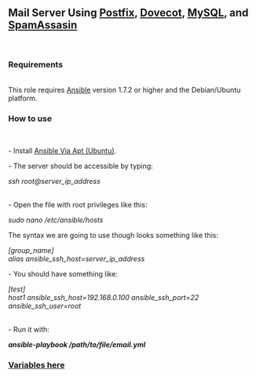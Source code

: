 <h2>Mail Server Using <a href="http://www.postfix.org/">Postfix</a>, <a href="http://www.dovecot.org/">Dovecot</a>, <a href="http://www.mysql.com/">MySQL</a>, and <a href="http://spamassassin.apache.org/">SpamAssasin</a></h2><br>

<h3>Requirements</h3><br>
This role requires <a href="http://www.ansibleworks.com/">Ansible</a> version 1.7.2 or higher and the Debian/Ubuntu platform.<br>

<h3>How to use</h3><br>
<p> - Install <a href="http://docs.ansible.com/intro_installation.html#id14">Ansible Via Apt (Ubuntu)</a>.</p>
<p> - The server should be accessible by typing:</p>
<i>ssh root@server_ip_address</i><br><br>
<p> - Open the file with root privileges like this:</p>
<i>sudo nano /etc/ansible/hosts</i><br>
<p>The syntax we are going to use though looks something like this:</p>
<i>[group_name]<br>
alias ansible_ssh_host=server_ip_address</i><br>
<p> - You should have something like:</p>
<i>[test]<br>
host1 ansible_ssh_host=192.168.0.100 ansible_ssh_port=22 ansible_ssh_user=root</i><br><br>
<p> - Run it with:</p>
<i><b>ansible-playbook /path/to/file/email.yml</b></i>
<h3><a href="https://github.com/ElasticOrange/server-playbooks/blob/master/email-playbook/group_vars/all">Variables here</a> </h3>